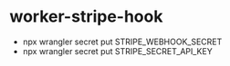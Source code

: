 # worker-stripe-hook

* npx wrangler secret put STRIPE_WEBHOOK_SECRET
* npx wrangler secret put STRIPE_SECRET_API_KEY


